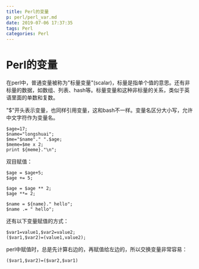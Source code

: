```yaml
---
title: Perl的变量
p: perl/perl_var.md
date: 2019-07-06 17:37:35
tags: Perl
categories: Perl
---
```


# Perl的变量

在perl中，普通变量被称为"标量变量"(scalar)，标量是指单个值的意思。还有非标量的数据，如数组、列表、hash等。标量变量和这种非标量的关系，类似于英语里面的单数和复数。

"$"开头表示变量，也同样引用变量，这和bash不一样。变量名区分大小写，允许中文字符作为变量名。

```
$age=17; 
$name="longshuai";
$me="$name"." ".$age;
$meme=$me x 2;
print ${meme}."\n";
```

双目赋值：
```
$age = $age+5;
$age += 5;

$age = $age ** 2;
$age **= 2;

$name = ${name}." hello";
$name .= " hello";
```

还有以下变量赋值的方式：
```
$var1=value1,$var2=value2;
($var1,$var2)=(value1,value2);
```
perl中赋值时，总是先计算右边的，再赋值给左边的，所以交换变量非常容易：
```
($var1,$var2)=($var2,$var1)
```